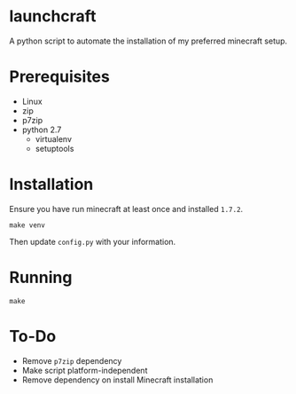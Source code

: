 launchcraft
===========

A python script to automate the installation of my preferred minecraft setup.

Prerequisites
=============

* Linux
* zip
* p7zip
* python 2.7
  * virtualenv
  * setuptools

Installation
============

Ensure you have run minecraft at least once and installed `1.7.2`.

    make venv

Then update `config.py` with your information.

Running
=======

    make

To-Do
=====

* Remove `p7zip` dependency
* Make script platform-independent
* Remove dependency on install Minecraft installation


